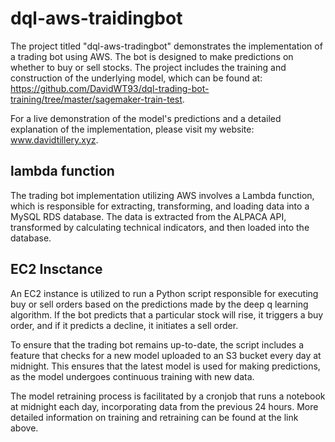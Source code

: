 # dql-aws-traidingbot

The project titled "dql-aws-tradingbot" demonstrates the implementation of a trading bot using AWS. The bot is designed to make predictions
on whether to buy or sell stocks. The project includes the training and construction of the underlying model, 
which can be found at: https://github.com/DavidWT93/dql-trading-bot-training/tree/master/sagemaker-train-test.

For a live demonstration of the model's predictions and a detailed explanation of the implementation, please visit my website: www.davidtillery.xyz.

## lambda function

The trading bot implementation utilizing AWS involves a Lambda function, which is responsible for extracting, transforming, and loading data into a
MySQL RDS database. The data is extracted from the ALPACA API, transformed by calculating technical indicators, and then loaded into the database.

## EC2 Insctance

An EC2 instance is utilized to run a Python script responsible for executing buy or sell orders based on the predictions made by the deep q learning algorithm. 
If the bot predicts that a particular stock will rise, it triggers a buy order, and if it predicts a decline, it initiates a sell order.

To ensure that the trading bot remains up-to-date, the script includes a feature that checks for a new model uploaded to an S3 bucket every day at midnight.
This ensures that the latest model is used for making predictions, as the model undergoes continuous training with new data.

The model retraining process is facilitated by a cronjob that runs a notebook at midnight each day, incorporating data from the previous 24 hours. 
More detailed information on training and retraining can be found at the link above.
